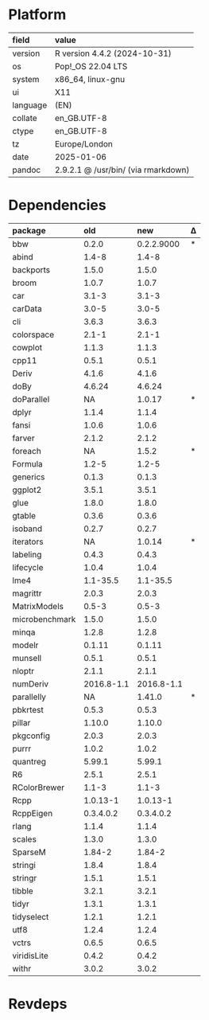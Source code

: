 # Platform

|field    |value                               |
|:--------|:-----------------------------------|
|version  |R version 4.4.2 (2024-10-31)        |
|os       |Pop!_OS 22.04 LTS                   |
|system   |x86_64, linux-gnu                   |
|ui       |X11                                 |
|language |(EN)                                |
|collate  |en_GB.UTF-8                         |
|ctype    |en_GB.UTF-8                         |
|tz       |Europe/London                       |
|date     |2025-01-06                          |
|pandoc   |2.9.2.1 @ /usr/bin/ (via rmarkdown) |

# Dependencies

|package        |old        |new        |Δ  |
|:--------------|:----------|:----------|:--|
|bbw            |0.2.0      |0.2.2.9000 |*  |
|abind          |1.4-8      |1.4-8      |   |
|backports      |1.5.0      |1.5.0      |   |
|broom          |1.0.7      |1.0.7      |   |
|car            |3.1-3      |3.1-3      |   |
|carData        |3.0-5      |3.0-5      |   |
|cli            |3.6.3      |3.6.3      |   |
|colorspace     |2.1-1      |2.1-1      |   |
|cowplot        |1.1.3      |1.1.3      |   |
|cpp11          |0.5.1      |0.5.1      |   |
|Deriv          |4.1.6      |4.1.6      |   |
|doBy           |4.6.24     |4.6.24     |   |
|doParallel     |NA         |1.0.17     |*  |
|dplyr          |1.1.4      |1.1.4      |   |
|fansi          |1.0.6      |1.0.6      |   |
|farver         |2.1.2      |2.1.2      |   |
|foreach        |NA         |1.5.2      |*  |
|Formula        |1.2-5      |1.2-5      |   |
|generics       |0.1.3      |0.1.3      |   |
|ggplot2        |3.5.1      |3.5.1      |   |
|glue           |1.8.0      |1.8.0      |   |
|gtable         |0.3.6      |0.3.6      |   |
|isoband        |0.2.7      |0.2.7      |   |
|iterators      |NA         |1.0.14     |*  |
|labeling       |0.4.3      |0.4.3      |   |
|lifecycle      |1.0.4      |1.0.4      |   |
|lme4           |1.1-35.5   |1.1-35.5   |   |
|magrittr       |2.0.3      |2.0.3      |   |
|MatrixModels   |0.5-3      |0.5-3      |   |
|microbenchmark |1.5.0      |1.5.0      |   |
|minqa          |1.2.8      |1.2.8      |   |
|modelr         |0.1.11     |0.1.11     |   |
|munsell        |0.5.1      |0.5.1      |   |
|nloptr         |2.1.1      |2.1.1      |   |
|numDeriv       |2016.8-1.1 |2016.8-1.1 |   |
|parallelly     |NA         |1.41.0     |*  |
|pbkrtest       |0.5.3      |0.5.3      |   |
|pillar         |1.10.0     |1.10.0     |   |
|pkgconfig      |2.0.3      |2.0.3      |   |
|purrr          |1.0.2      |1.0.2      |   |
|quantreg       |5.99.1     |5.99.1     |   |
|R6             |2.5.1      |2.5.1      |   |
|RColorBrewer   |1.1-3      |1.1-3      |   |
|Rcpp           |1.0.13-1   |1.0.13-1   |   |
|RcppEigen      |0.3.4.0.2  |0.3.4.0.2  |   |
|rlang          |1.1.4      |1.1.4      |   |
|scales         |1.3.0      |1.3.0      |   |
|SparseM        |1.84-2     |1.84-2     |   |
|stringi        |1.8.4      |1.8.4      |   |
|stringr        |1.5.1      |1.5.1      |   |
|tibble         |3.2.1      |3.2.1      |   |
|tidyr          |1.3.1      |1.3.1      |   |
|tidyselect     |1.2.1      |1.2.1      |   |
|utf8           |1.2.4      |1.2.4      |   |
|vctrs          |0.6.5      |0.6.5      |   |
|viridisLite    |0.4.2      |0.4.2      |   |
|withr          |3.0.2      |3.0.2      |   |

# Revdeps

